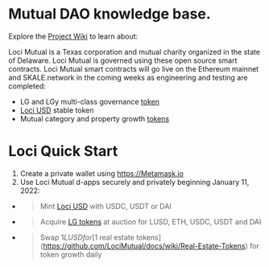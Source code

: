 # Mutual DAO knowledge base.

Explore the [Project Wiki](https://github.com/LociMutual/docs/wiki) to learn about:

   Loci Mutual is a Texas corporation and mutual charity organized in the state of Delaware. Loci Mutual is governed using these open source smart contracts. Loci Mutual smart contracts will go live on the Ethereum mainnet and SKALE.network in the coming weeks as engineering and testing are completed: <br>
   * LG and LGy multi-class governance [token](https://github.com/LociMutual/docs/wiki/Mutual-Governance:-LG-token) <br>
   * [Loci USD](https://github.com/LociMutual/docs/wiki/Stable-Token:-LUSD) stable token <br>
   * Mutual category and property growth [tokens](https://github.com/LociMutual/docs/wiki/CMBT-Mortgage-token) <br>
# Loci Quick Start

1. Create a private wallet using https://Metamask.io
1. Use Loci Mutual d-apps securely and privately beginning January 11, 2022:
* > Mint [Loci USD](https://github.com/LociMutual/docs/wiki/Stable-Token:-LUSD) with USDC, USDT or DAI
* > Acquire [LG tokens](https://github.com/LociMutual/docs/wiki/Mutual-Governance:-LG-token) at auction for LUSD, ETH, USDC, USDT and DAI
* > Swap $1 LUSD for [$1 real estate tokens](https://github.com/LociMutual/docs/wiki/Real-Estate-Tokens) for token growth daily
